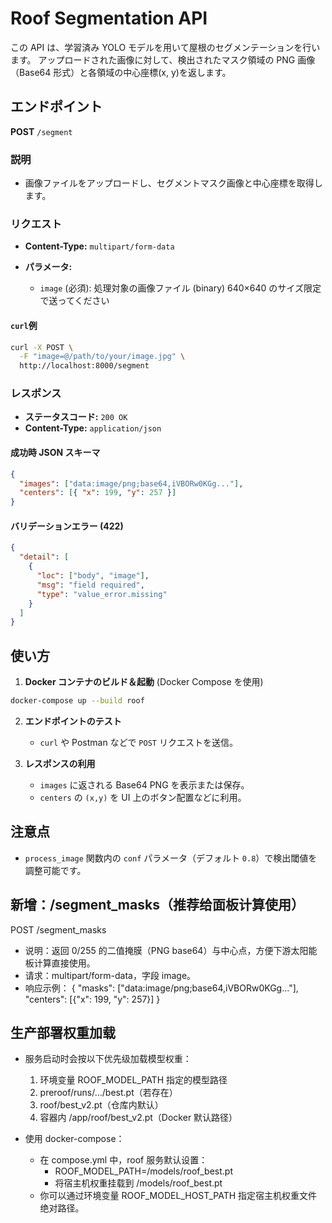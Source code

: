 # Roof Segmentation API

この API は、学習済み YOLO モデルを用いて屋根のセグメンテーションを行います。
アップロードされた画像に対して、検出されたマスク領域の PNG 画像（Base64 形式）と各領域の中心座標(x, y)を返します。

## エンドポイント

**POST** `/segment`

### 説明

- 画像ファイルをアップロードし、セグメントマスク画像と中心座標を取得します。

### リクエスト

- **Content-Type:** `multipart/form-data`
- **パラメータ:**

  - `image` (必須): 処理対象の画像ファイル (binary) 640×640 のサイズ限定で送ってください

#### `curl`例

```bash
curl -X POST \
  -F "image=@/path/to/your/image.jpg" \
  http://localhost:8000/segment
```

### レスポンス

- **ステータスコード:** `200 OK`
- **Content-Type:** `application/json`

#### 成功時 JSON スキーマ

```json
{
  "images": ["data:image/png;base64,iVBORw0KGg..."],
  "centers": [{ "x": 199, "y": 257 }]
}
```

#### バリデーションエラー (422)

```json
{
  "detail": [
    {
      "loc": ["body", "image"],
      "msg": "field required",
      "type": "value_error.missing"
    }
  ]
}
```

## 使い方

1. **Docker コンテナのビルド＆起動** (Docker Compose を使用)

```bash
docker-compose up --build roof
```

2. **エンドポイントのテスト**

   - `curl` や Postman などで `POST` リクエストを送信。

3. **レスポンスの利用**

   - `images` に返される Base64 PNG を表示または保存。
   - `centers` の `(x,y)` を UI 上のボタン配置などに利用。

## 注意点

- `process_image` 関数内の `conf` パラメータ（デフォルト `0.8`）で検出閾値を調整可能です。

## 新增：/segment_masks（推荐给面板计算使用）

POST /segment_masks

- 说明：返回 0/255 的二值掩膜（PNG base64）与中心点，方便下游太阳能板计算直接使用。
- 请求：multipart/form-data，字段 image。
- 响应示例：
  {
    "masks": ["data:image/png;base64,iVBORw0KGg..."],
    "centers": [{"x": 199, "y": 257}]
  }

## 生产部署权重加载

- 服务启动时会按以下优先级加载模型权重：
  1) 环境变量 ROOF_MODEL_PATH 指定的模型路径
  2) preroof/runs/.../best.pt（若存在）
  3) roof/best_v2.pt（仓库内默认）
  4) 容器内 /app/roof/best_v2.pt（Docker 默认路径）

- 使用 docker-compose：
  - 在 compose.yml 中，roof 服务默认设置：
    - ROOF_MODEL_PATH=/models/roof_best.pt
    - 将宿主机权重挂载到 /models/roof_best.pt
  - 你可以通过环境变量 ROOF_MODEL_HOST_PATH 指定宿主机权重文件绝对路径。

